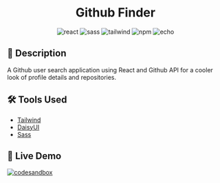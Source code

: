 <h1 align="center">Github Finder
</h1>

<p align="center">
 
</p>

<div align="center">
<img alt="react" src="https://img.shields.io/badge/React-v.17-000?&logo=react"/>  
<img alt="sass" src="https://img.shields.io/badge/Sass-white?logo=sass&color=CC6699&logoColor=white"/>  
<img alt="tailwind" src="https://img.shields.io/badge/Tailwind-06B6D4?&logo=TailwindCss&logoColor=white">
<img alt="npm" src="https://img.shields.io/badge/NPM-blue?logo=npm"/>
<img alt="echo" src="https://img.shields.io/badge/Made%20by-Echo-ff69b4"/>

</div>

## 📄 Description
A Github user search application using React and Github API for a cooler look of profile details and repositories.

## 🛠 Tools Used

- [Tailwind](https://tailwindcss.com/)
- [DaisyUI](https://daisyui.com/)
- [Sass](https://www.npmjs.com/package/sass)

## 🥳 Live Demo
 <a href="https://react-github-finder-git-main-echochunyushih.vercel.app"><img alt="codesandbox" src="https://img.shields.io/badge/view%20on%20Vercel-000000?style=for-the-badge&logo=vercel&logoColor=white"></a>  
